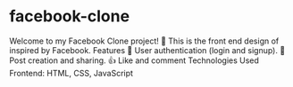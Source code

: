 # facebook-clone
Welcome to my Facebook Clone project! 🚀 This is the front end design of inspired by Facebook.  Features 🌟 User authentication (login and signup). 📝 Post creation and sharing. 👍 Like and comment Technologies Used Frontend: HTML, CSS, JavaScript 
